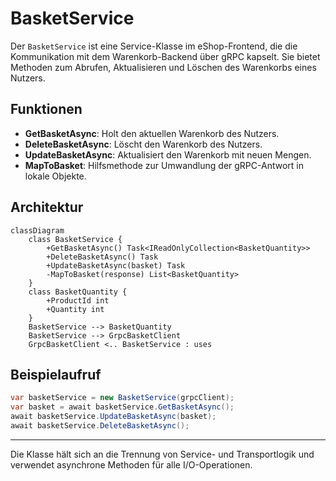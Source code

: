 # BasketService

Der `BasketService` ist eine Service-Klasse im eShop-Frontend, die die Kommunikation mit dem Warenkorb-Backend über gRPC kapselt. Sie bietet Methoden zum Abrufen, Aktualisieren und Löschen des Warenkorbs eines Nutzers.

## Funktionen

- **GetBasketAsync**: Holt den aktuellen Warenkorb des Nutzers.
- **DeleteBasketAsync**: Löscht den Warenkorb des Nutzers.
- **UpdateBasketAsync**: Aktualisiert den Warenkorb mit neuen Mengen.
- **MapToBasket**: Hilfsmethode zur Umwandlung der gRPC-Antwort in lokale Objekte.

## Architektur

```mermaid
classDiagram
    class BasketService {
        +GetBasketAsync() Task<IReadOnlyCollection<BasketQuantity>>
        +DeleteBasketAsync() Task
        +UpdateBasketAsync(basket) Task
        -MapToBasket(response) List<BasketQuantity>
    }
    class BasketQuantity {
        +ProductId int
        +Quantity int
    }
    BasketService --> BasketQuantity
    BasketService --> GrpcBasketClient
    GrpcBasketClient <.. BasketService : uses
```

## Beispielaufruf

```csharp
var basketService = new BasketService(grpcClient);
var basket = await basketService.GetBasketAsync();
await basketService.UpdateBasketAsync(basket);
await basketService.DeleteBasketAsync();
```

---

Die Klasse hält sich an die Trennung von Service- und Transportlogik und verwendet asynchrone Methoden für alle I/O-Operationen.
